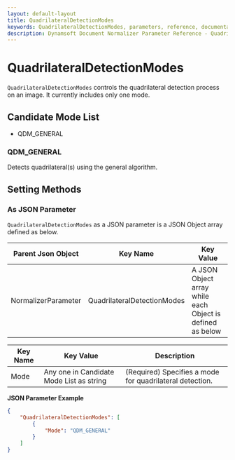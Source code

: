 ```yaml
---
layout: default-layout
title: QuadrilateralDetectionModes
keywords: QuadrilateralDetectionModes, parameters, reference, documentation
description: Dynamsoft Document Normalizer Parameter Reference - QuadrilateralDetectionModes
---
```


# QuadrilateralDetectionModes

`QuadrilateralDetectionModes` controls the quadrilateral detection process on an image. It currently includes only one mode.

## Candidate Mode List

- QDM_GENERAL

### QDM_GENERAL

Detects quadrilateral(s) using the general algorithm.

## Setting Methods

### As JSON Parameter

`QuadrilateralDetectionModes` as a JSON parameter is a JSON Object array defined as below.

| Parent Json Object | Key Name | Key Value |
| ------------------ | ------------------- | ---------- |
| NormalizerParameter | QuadrilateralDetectionModes | A JSON Object array while each Object is defined as below |

| Key Name | Key Value | Description |
| -------- | --------- | ----------- |
| Mode | Any one in Candidate Mode List as string | (Required) Specifies a mode for quadrilateral detection.  |

**JSON Parameter Example**

```json
{
    "QuadrilateralDetectionModes": [
        {
            "Mode": "QDM_GENERAL"
        }
    ]
}
```
